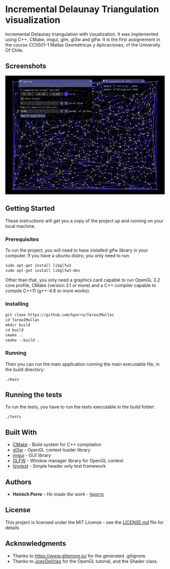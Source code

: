 # Incremental Delaunay Triangulation visualization

Incremental Delaunay triangulation with visualization. It was implemented using C++, CMake, imgui, glm, gl3w and glfw. It is the first assignement in the course CC5501-1 Mallas Geométricas y Aplicaciones, of the University Of Chile.

## Screenshots

![Screenshot](screenshots/delaunaySqrt1000.jpg)

## Getting Started

These instructions will get you a copy of the project up and running on your local machine.

### Prerequisites

To run the project, you will need to have installed glfw library in your computer. If you have a ubuntu distro, you only need to run:

```
sudo apt-get install libglfw3
sudo apt-get install libglfw3-dev
```

Other than that, you only need a graphics card capable to run OpenGL 3.2 core profile, CMake (version 3.1 or more) and a C++ compiler capable to compile C++11 (g++-4.8 or more works).

### Installing

```
git clone https://github.com/hporro/Tarea1Mallas
cd Tarea1Mallas
mkdir build
cd build
cmake ..
cmake --build .
```

### Running

Then you can run the main application running the main executable file, in the build directory:

```
./main
```

## Running the tests

To run the tests, you have to run the tests executable in the build folder:

```
./tests
```

## Built With

* [CMake](https://cmake.org/) - Build system for C++ compilation
* [gl3w](https://github.com/skaslev/gl3w) - OpenGL context loader library
* [imgui](https://github.com/ocornut/imgui) - GUI library
* [GLFW](https://github.com/glfw/glfw) - Window manager library for OpenGL context
* [tinytest](https://github.com/joewalnes/tinytest) - Simple header only test framework

## Authors

* **Heinich Porro** - *He made the work* - [hporro](https://github.com/hporro)

## License

This project is licensed under the MIT License - see the [LICENSE.md](LICENSE.md) file for details

## Acknowledgments

* Thanks to https://www.gitignore.io/ for the generated .gitignore.
* Thanks to [JoeyDeVries](https://learnopengl.com/Getting-started/Hello-Triangle) for the OpenGL tutorial, and the Shader class.
